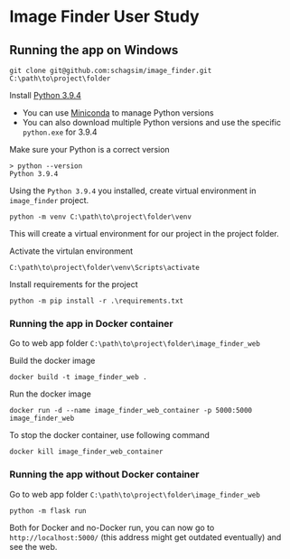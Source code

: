 # Image Finder User Study

## Running the app on Windows

```shell
git clone git@github.com:schagsim/image_finder.git C:\path\to\project\folder
```

Install [Python 3.9.4](<https://www.python.org/downloads/release/python-394/>)

* You can use [Miniconda](<https://docs.conda.io/en/latest/miniconda.html>) to manage Python versions
* You can also download multiple Python versions and use the specific `python.exe` for 3.9.4

Make sure your Python is a correct version

```shell
> python --version
Python 3.9.4
```

Using the `Python 3.9.4` you installed, create virtual environment in `image_finder` project.

```shell
python -m venv C:\path\to\project\folder\venv
```

This will create a virtual environment for our project in the project folder.

Activate the virtulan environment

```shell
C:\path\to\project\folder\venv\Scripts\activate
```

Install requirements for the project

```shell
python -m pip install -r .\requirements.txt
```

### Running the app in Docker container

Go to web app folder `C:\path\to\project\folder\image_finder_web`

Build the docker image

```shell
docker build -t image_finder_web .
```

Run the docker image

```shell
docker run -d --name image_finder_web_container -p 5000:5000 image_finder_web
```

To stop the docker container, use following command

```shell
docker kill image_finder_web_container
```

### Running the app without Docker container

Go to web app folder `C:\path\to\project\folder\image_finder_web`

```shell
python -m flask run
```

Both for Docker and no-Docker run, you can now go to `http://localhost:5000/` (this address might get outdated eventually) and see the web.
